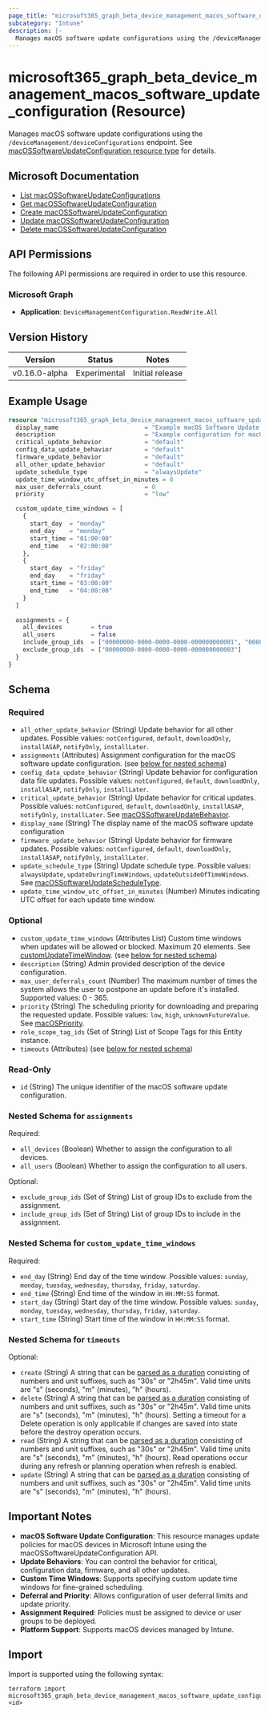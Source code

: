 ```yaml
---
page_title: "microsoft365_graph_beta_device_management_macos_software_update_configuration Resource - terraform-provider-microsoft365"
subcategory: "Intune"
description: |-
  Manages macOS software update configurations using the /deviceManagement/deviceConfigurations endpoint. See macOSSoftwareUpdateConfiguration resource type https://learn.microsoft.com/en-us/graph/api/resources/intune-deviceconfig-macossoftwareupdateconfiguration?view=graph-rest-beta for details.
---
```


# microsoft365_graph_beta_device_management_macos_software_update_configuration (Resource)

Manages macOS software update configurations using the `/deviceManagement/deviceConfigurations` endpoint. See [macOSSoftwareUpdateConfiguration resource type](https://learn.microsoft.com/en-us/graph/api/resources/intune-deviceconfig-macossoftwareupdateconfiguration?view=graph-rest-beta) for details.

## Microsoft Documentation

- [List macOSSoftwareUpdateConfigurations](https://learn.microsoft.com/en-us/graph/api/intune-deviceconfig-macossoftwareupdateconfiguration-list?view=graph-rest-beta)
- [Get macOSSoftwareUpdateConfiguration](https://learn.microsoft.com/en-us/graph/api/intune-deviceconfig-macossoftwareupdateconfiguration-get?view=graph-rest-beta)
- [Create macOSSoftwareUpdateConfiguration](https://learn.microsoft.com/en-us/graph/api/intune-deviceconfig-macossoftwareupdateconfiguration-create?view=graph-rest-beta)
- [Update macOSSoftwareUpdateConfiguration](https://learn.microsoft.com/en-us/graph/api/intune-deviceconfig-macossoftwareupdateconfiguration-update?view=graph-rest-beta)
- [Delete macOSSoftwareUpdateConfiguration](https://learn.microsoft.com/en-us/graph/api/intune-deviceconfig-macossoftwareupdateconfiguration-delete?view=graph-rest-beta)
## API Permissions

The following API permissions are required in order to use this resource.

### Microsoft Graph

- **Application**: `DeviceManagementConfiguration.ReadWrite.All`

## Version History

| Version | Status        | Notes           |
|---------|--------------|-----------------|
| v0.16.0-alpha | Experimental | Initial release |

## Example Usage

```terraform
resource "microsoft365_graph_beta_device_management_macos_software_update_configuration" "example" {
  display_name                        = "Example macOS Software Update Configuration"
  description                         = "Example configuration for macOS software updates"
  critical_update_behavior            = "default"
  config_data_update_behavior         = "default"
  firmware_update_behavior            = "default"
  all_other_update_behavior           = "default"
  update_schedule_type                = "alwaysUpdate"
  update_time_window_utc_offset_in_minutes = 0
  max_user_deferrals_count            = 0
  priority                            = "low"

  custom_update_time_windows = [
    {
      start_day  = "monday"
      end_day    = "monday"
      start_time = "01:00:00"
      end_time   = "02:00:00"
    },
    {
      start_day  = "friday"
      end_day    = "friday"
      start_time = "03:00:00"
      end_time   = "04:00:00"
    }
  ]

  assignments = {
    all_devices        = true
    all_users          = false
    include_group_ids  = ["00000000-0000-0000-0000-000000000001", "00000000-0000-0000-0000-000000000002"]
    exclude_group_ids  = ["00000000-0000-0000-0000-000000000003"]
  }
}
```

<!-- schema generated by tfplugindocs -->
## Schema

### Required

- `all_other_update_behavior` (String) Update behavior for all other updates. Possible values: `notConfigured`, `default`, `downloadOnly`, `installASAP`, `notifyOnly`, `installLater`.
- `assignments` (Attributes) Assignment configuration for the macOS software update configuration. (see [below for nested schema](#nestedatt--assignments))
- `config_data_update_behavior` (String) Update behavior for configuration data file updates. Possible values: `notConfigured`, `default`, `downloadOnly`, `installASAP`, `notifyOnly`, `installLater`.
- `critical_update_behavior` (String) Update behavior for critical updates. Possible values: `notConfigured`, `default`, `downloadOnly`, `installASAP`, `notifyOnly`, `installLater`. See [macOSSoftwareUpdateBehavior](https://learn.microsoft.com/en-us/graph/api/resources/intune-deviceconfig-macossoftwareupdatebehavior?view=graph-rest-beta).
- `display_name` (String) The display name of the macOS software update configuration
- `firmware_update_behavior` (String) Update behavior for firmware updates. Possible values: `notConfigured`, `default`, `downloadOnly`, `installASAP`, `notifyOnly`, `installLater`.
- `update_schedule_type` (String) Update schedule type. Possible values: `alwaysUpdate`, `updateDuringTimeWindows`, `updateOutsideOfTimeWindows`. See [macOSSoftwareUpdateScheduleType](https://learn.microsoft.com/en-us/graph/api/resources/intune-deviceconfig-macossoftwareupdatescheduletype?view=graph-rest-beta).
- `update_time_window_utc_offset_in_minutes` (Number) Minutes indicating UTC offset for each update time window.

### Optional

- `custom_update_time_windows` (Attributes List) Custom time windows when updates will be allowed or blocked. Maximum 20 elements. See [customUpdateTimeWindow](https://learn.microsoft.com/en-us/graph/api/resources/intune-deviceconfig-customupdatetimewindow?view=graph-rest-beta). (see [below for nested schema](#nestedatt--custom_update_time_windows))
- `description` (String) Admin provided description of the device configuration.
- `max_user_deferrals_count` (Number) The maximum number of times the system allows the user to postpone an update before it's installed. Supported values: 0 - 365.
- `priority` (String) The scheduling priority for downloading and preparing the requested update. Possible values: `low`, `high`, `unknownFutureValue`. See [macOSPriority](https://learn.microsoft.com/en-us/graph/api/resources/intune-deviceconfig-macospriority?view=graph-rest-beta).
- `role_scope_tag_ids` (Set of String) List of Scope Tags for this Entity instance.
- `timeouts` (Attributes) (see [below for nested schema](#nestedatt--timeouts))

### Read-Only

- `id` (String) The unique identifier of the macOS software update configuration.

<a id="nestedatt--assignments"></a>
### Nested Schema for `assignments`

Required:

- `all_devices` (Boolean) Whether to assign the configuration to all devices.
- `all_users` (Boolean) Whether to assign the configuration to all users.

Optional:

- `exclude_group_ids` (Set of String) List of group IDs to exclude from the assignment.
- `include_group_ids` (Set of String) List of group IDs to include in the assignment.


<a id="nestedatt--custom_update_time_windows"></a>
### Nested Schema for `custom_update_time_windows`

Required:

- `end_day` (String) End day of the time window. Possible values: `sunday`, `monday`, `tuesday`, `wednesday`, `thursday`, `friday`, `saturday`.
- `end_time` (String) End time of the window in `HH:MM:SS` format.
- `start_day` (String) Start day of the time window. Possible values: `sunday`, `monday`, `tuesday`, `wednesday`, `thursday`, `friday`, `saturday`.
- `start_time` (String) Start time of the window in `HH:MM:SS` format.


<a id="nestedatt--timeouts"></a>
### Nested Schema for `timeouts`

Optional:

- `create` (String) A string that can be [parsed as a duration](https://pkg.go.dev/time#ParseDuration) consisting of numbers and unit suffixes, such as "30s" or "2h45m". Valid time units are "s" (seconds), "m" (minutes), "h" (hours).
- `delete` (String) A string that can be [parsed as a duration](https://pkg.go.dev/time#ParseDuration) consisting of numbers and unit suffixes, such as "30s" or "2h45m". Valid time units are "s" (seconds), "m" (minutes), "h" (hours). Setting a timeout for a Delete operation is only applicable if changes are saved into state before the destroy operation occurs.
- `read` (String) A string that can be [parsed as a duration](https://pkg.go.dev/time#ParseDuration) consisting of numbers and unit suffixes, such as "30s" or "2h45m". Valid time units are "s" (seconds), "m" (minutes), "h" (hours). Read operations occur during any refresh or planning operation when refresh is enabled.
- `update` (String) A string that can be [parsed as a duration](https://pkg.go.dev/time#ParseDuration) consisting of numbers and unit suffixes, such as "30s" or "2h45m". Valid time units are "s" (seconds), "m" (minutes), "h" (hours).

## Important Notes

- **macOS Software Update Configuration**: This resource manages update policies for macOS devices in Microsoft Intune using the macOSSoftwareUpdateConfiguration API.
- **Update Behaviors**: You can control the behavior for critical, configuration data, firmware, and all other updates.
- **Custom Time Windows**: Supports specifying custom update time windows for fine-grained scheduling.
- **Deferral and Priority**: Allows configuration of user deferral limits and update priority.
- **Assignment Required**: Policies must be assigned to device or user groups to be deployed.
- **Platform Support**: Supports macOS devices managed by Intune.

## Import

Import is supported using the following syntax:

```shell
terraform import microsoft365_graph_beta_device_management_macos_software_update_configuration.example <id>
```